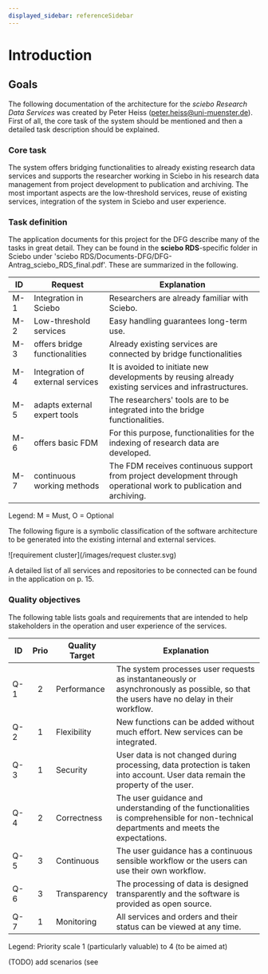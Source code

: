 ```yaml
---
displayed_sidebar: referenceSidebar
---
```


# Introduction

## Goals

The following documentation of the architecture for the *sciebo Research Data Services* was created by Peter Heiss (peter.heiss@uni-muenster.de). First of all, the core task of the system should be mentioned and then a detailed task description should be explained.

### Core task

The system offers bridging functionalities to already existing research data services and supports the researcher working in Sciebo in his research data management from project development to publication and archiving. The most important aspects are the low-threshold services, reuse of existing services, integration of the system in Sciebo and user experience.

### Task definition

The application documents for this project for the DFG describe many of the tasks in great detail. They can be found in the **sciebo RDS**-specific folder in Sciebo under 'sciebo RDS/Documents-DFG/DFG-Antrag_sciebo_RDS_final.pdf'. These are summarized in the following.

| ID  | Request                          | Explanation                                                                                                         |
| --- | -------------------------------- | ------------------------------------------------------------------------------------------------------------------- |
| M-1 | Integration in Sciebo            | Researchers are already familiar with Sciebo.                                                                       |
| M-2 | Low-threshold services           | Easy handling guarantees long-term use.                                                                             |
| M-3 | offers bridge functionalities    | Already existing services are connected by bridge functionalities                                                   |
| M-4 | Integration of external services | It is avoided to initiate new developments by reusing already existing services and infrastructures.                |
| M-5 | adapts external expert tools     | The researchers' tools are to be integrated into the bridge functionalities.                                        |
| M-6 | offers basic FDM                 | For this purpose, functionalities for the indexing of research data are developed.                                  |
| M-7 | continuous working methods       | The FDM receives continuous support from project development through operational work to publication and archiving. |

Legend: M = Must, O = Optional

The following figure is a symbolic classification of the software architecture to be generated into the existing internal and external services.

![requirement cluster](/images/request cluster.svg)

A detailed list of all services and repositories to be connected can be found in the application on p. 15.

### Quality objectives

The following table lists goals and requirements that are intended to help stakeholders in the operation and user experience of the services.

| ID  | Prio  | Quality Target | Explanation                                                                                                                             |
| --- | :---: | -------------- | --------------------------------------------------------------------------------------------------------------------------------------- |
| Q-1 |   2   | Performance    | The system processes user requests as instantaneously or asynchronously as possible, so that the users have no delay in their workflow. |
| Q-2 |   1   | Flexibility    | New functions can be added without much effort. New services can be integrated.                                                         |
| Q-3 |   1   | Security       | User data is not changed during processing, data protection is taken into account. User data remain the property of the user.           |
| Q-4 |   2   | Correctness    | The user guidance and understanding of the functionalities is comprehensible for non-technical departments and meets the expectations.  |
| Q-5 |   3   | Continuous     | The user guidance has a continuous sensible workflow or the users can use their own workflow.                                           |
| Q-6 |   3   | Transparency   | The processing of data is designed transparently and the software is provided as open source.                                           |
| Q-7 |   1   | Monitoring     | All services and orders and their status can be viewed at any time.                                                                     |

Legend: Priority scale 1 (particularly valuable) to 4 (to be aimed at)

(TODO) add scenarios (see 